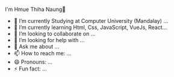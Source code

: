 I'm Hmue Thiha Naung👋





- 🔭 I’m currently Studying at Computer University (Mandalay) ...
- 🌱 I’m currently learning Html, Css, JavaScript, VueJs, React...
- 👯 I’m looking to collaborate on ...
- 🤔 I’m looking for help with ...
- 💬 Ask me about ...
- 📫 How to reach me: ...
- 😄 Pronouns: ...
- ⚡ Fun fact: ...

